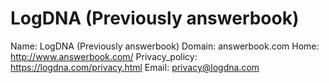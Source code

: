 
# LogDNA (Previously answerbook)

Name: LogDNA (Previously answerbook)
Domain: answerbook.com
Home: http://www.answerbook.com/
Privacy_policy: https://logdna.com/privacy.html
Email: privacy@logdna.com
